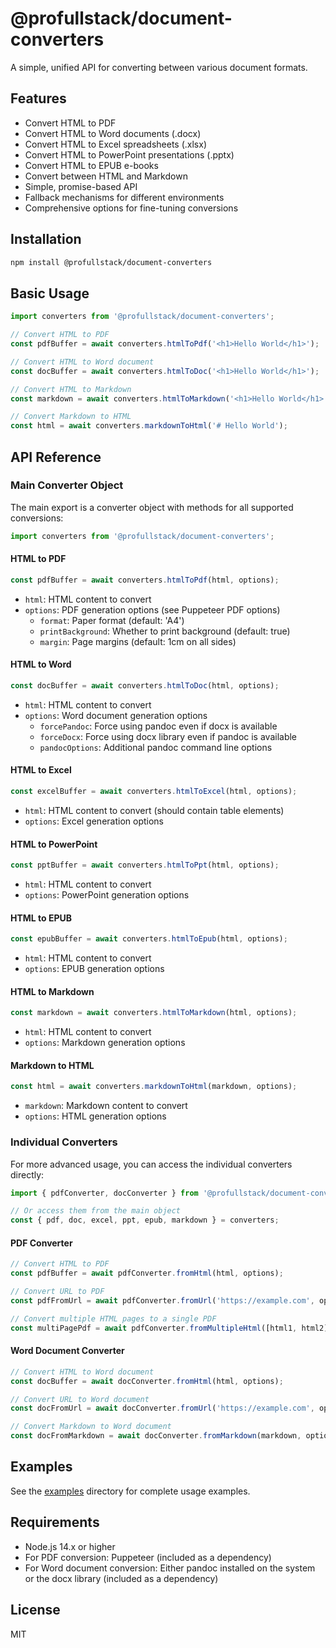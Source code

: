 # @profullstack/document-converters

A simple, unified API for converting between various document formats.

## Features

- Convert HTML to PDF
- Convert HTML to Word documents (.docx)
- Convert HTML to Excel spreadsheets (.xlsx)
- Convert HTML to PowerPoint presentations (.pptx)
- Convert HTML to EPUB e-books
- Convert between HTML and Markdown
- Simple, promise-based API
- Fallback mechanisms for different environments
- Comprehensive options for fine-tuning conversions

## Installation

```bash
npm install @profullstack/document-converters
```

## Basic Usage

```javascript
import converters from '@profullstack/document-converters';

// Convert HTML to PDF
const pdfBuffer = await converters.htmlToPdf('<h1>Hello World</h1>');

// Convert HTML to Word document
const docBuffer = await converters.htmlToDoc('<h1>Hello World</h1>');

// Convert HTML to Markdown
const markdown = await converters.htmlToMarkdown('<h1>Hello World</h1>');

// Convert Markdown to HTML
const html = await converters.markdownToHtml('# Hello World');
```

## API Reference

### Main Converter Object

The main export is a converter object with methods for all supported conversions:

```javascript
import converters from '@profullstack/document-converters';
```

#### HTML to PDF

```javascript
const pdfBuffer = await converters.htmlToPdf(html, options);
```

- `html`: HTML content to convert
- `options`: PDF generation options (see Puppeteer PDF options)
  - `format`: Paper format (default: 'A4')
  - `printBackground`: Whether to print background (default: true)
  - `margin`: Page margins (default: 1cm on all sides)

#### HTML to Word

```javascript
const docBuffer = await converters.htmlToDoc(html, options);
```

- `html`: HTML content to convert
- `options`: Word document generation options
  - `forcePandoc`: Force using pandoc even if docx is available
  - `forceDocx`: Force using docx library even if pandoc is available
  - `pandocOptions`: Additional pandoc command line options

#### HTML to Excel

```javascript
const excelBuffer = await converters.htmlToExcel(html, options);
```

- `html`: HTML content to convert (should contain table elements)
- `options`: Excel generation options

#### HTML to PowerPoint

```javascript
const pptBuffer = await converters.htmlToPpt(html, options);
```

- `html`: HTML content to convert
- `options`: PowerPoint generation options

#### HTML to EPUB

```javascript
const epubBuffer = await converters.htmlToEpub(html, options);
```

- `html`: HTML content to convert
- `options`: EPUB generation options

#### HTML to Markdown

```javascript
const markdown = await converters.htmlToMarkdown(html, options);
```

- `html`: HTML content to convert
- `options`: Markdown generation options

#### Markdown to HTML

```javascript
const html = await converters.markdownToHtml(markdown, options);
```

- `markdown`: Markdown content to convert
- `options`: HTML generation options

### Individual Converters

For more advanced usage, you can access the individual converters directly:

```javascript
import { pdfConverter, docConverter } from '@profullstack/document-converters';

// Or access them from the main object
const { pdf, doc, excel, ppt, epub, markdown } = converters;
```

#### PDF Converter

```javascript
// Convert HTML to PDF
const pdfBuffer = await pdfConverter.fromHtml(html, options);

// Convert URL to PDF
const pdfFromUrl = await pdfConverter.fromUrl('https://example.com', options);

// Convert multiple HTML pages to a single PDF
const multiPagePdf = await pdfConverter.fromMultipleHtml([html1, html2], options);
```

#### Word Document Converter

```javascript
// Convert HTML to Word document
const docBuffer = await docConverter.fromHtml(html, options);

// Convert URL to Word document
const docFromUrl = await docConverter.fromUrl('https://example.com', options);

// Convert Markdown to Word document
const docFromMarkdown = await docConverter.fromMarkdown(markdown, options);
```

## Examples

See the [examples](./examples) directory for complete usage examples.

## Requirements

- Node.js 14.x or higher
- For PDF conversion: Puppeteer (included as a dependency)
- For Word document conversion: Either pandoc installed on the system or the docx library (included as a dependency)

## License

MIT